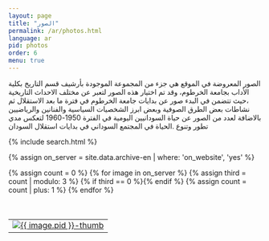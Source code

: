 ```yaml
---
layout: page
title: "الصور"
permalink: /ar/photos.html
language: ar
pid: photos
order: 6
menu: true
---
```

الصور المعروضة في الموقع  هي جزء من المجموعة  الموجودة بأرشيف قسم التاريخ بكلية الأداب بجامعة الخرطوم، وقد تم اختيار هذه الصور لتعبر عن مختلف الاحداث التاريخية ،حيث تتضمن في البدء صور عن بدايات جامعة الخرطوم في فترة ما بعد الاستقلال  ثم نشاطات بعض الطرق الصوفية  وبعض ابرز الشخصيات السياسية والفنانين والرياضيين بالاضافة لعدد من الصور عن حياة السودانيين اليومية في الفترة 1950-1960  لتعكس مدي تطور وتنوع .الحياة في المجتمع السوداني  في بدايات استقلال السودان

{% include search.html %}

{% assign on_server = site.data.archive-en | where: 'on_website', 'yes' %}
<table class="photo-grid" style="margin-top:50px;">
  {% assign count = 0 %}
  <tr>
    {% for image in on_server %}
      {% assign third = count | modulo: 3 %}
      {% if third == 0 %}</tr><tr>{% endif %}
      <td>
        <a href="{{ site.baseurl }}/archive/ar/{{ image.pid | downcase }}.html">
          <img src="http://photos.uofk.edu/thumbnails/{{ image.pid }}-thumb.jpg" alt="{{ image.pid }}-thumb"/>
        </a>
      </td>
      {% assign count = count | plus: 1 %}
    {% endfor %}
  </tr>
</table>
